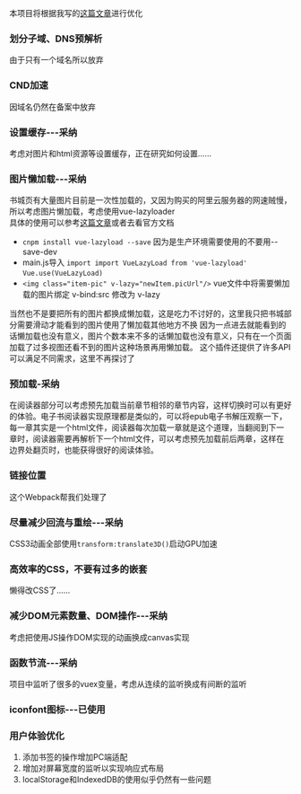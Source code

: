 本项目将根据我写的<a href="https://blog.csdn.net/qq_37205708/article/details/89737524">这篇文章</a>进行优化
### 划分子域、DNS预解析
由于只有一个域名所以放弃
### CND加速
因域名仍然在备案中放弃
### 设置缓存---采纳
考虑对图片和html资源等设置缓存，正在研究如何设置......
### 图片懒加载---采纳
书城页有大量图片目前是一次性加载的，又因为购买的阿里云服务器的网速贼慢，所以考虑图片懒加载，考虑使用vue-lazyloader<br>
具体的使用可以参考<a href="https://segmentfault.com/a/1190000014928116">这篇文章</a>或者去看官方文档<br>
- `cnpm install vue-lazyload --save` 因为是生产环境需要使用的不要用--save-dev<br>
- main.js导入 `import import VueLazyLoad from 'vue-lazyload'` `Vue.use(VueLazyLoad)`
- `<img class="item-pic" v-lazy="newItem.picUrl"/>` vue文件中将需要懒加载的图片绑定 v-bind:src 修改为 v-lazy 

当然也不是要把所有的图片都换成懒加载，这是吃力不讨好的，这里我只把书城部分需要滑动才能看到的图片使用了懒加载其他地方不换
因为一点进去就能看到的话懒加载也没有意义，图片个数本来不多的话懒加载也没有意义，只有在一个页面加载了过多视图还看不到的图片这种场景再用懒加载。
这个插件还提供了许多API可以满足不同需求，这里不再探讨了
### 预加载-采纳
在阅读器部分可以考虑预先加载当前章节相邻的章节内容，这样切换时可以有更好的体验。电子书阅读器实现原理都是类似的，可以将epub电子书解压观察一下，每一章其实是一个html文件，阅读器每次加载一章就是这个道理，当翻阅到下一章时，阅读器需要再解析下一个html文件，可以考虑预先加载前后两章，这样在边界处翻页时，也能获得很好的阅读体验。
### 链接位置
这个Webpack帮我们处理了
### 尽量减少回流与重绘---采纳
CSS3动画全部使用`transform:translate3D()`启动GPU加速
### 高效率的CSS，不要有过多的嵌套
懒得改CSS了......
### 减少DOM元素数量、DOM操作---采纳
考虑把使用JS操作DOM实现的动画换成canvas实现
### 函数节流---采纳
项目中监听了很多的vuex变量，考虑从连续的监听换成有间断的监听
### iconfont图标---已使用

### 用户体验优化
1. 添加书签的操作增加PC端适配
2. 增加对屏幕宽度的监听以实现响应式布局
3. localStorage和IndexedDB的使用似乎仍然有一些问题

